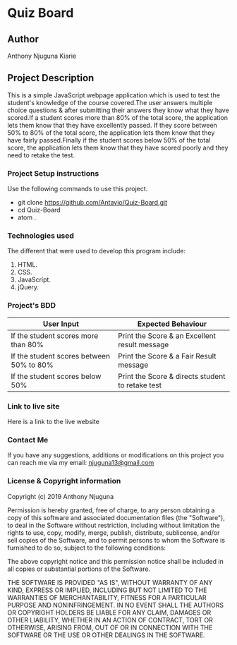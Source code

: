 # Quiz Board

## Author
Anthony Njuguna Kiarie

## Project Description
This is a simple JavaScript webpage application which is used to test the student's knowledge of the course covered.The user answers multiple choice questions & after submitting their answers they know what they have scored.If a student scores more than 80% of the total score, the application lets them know that they have excellently passed. If they score between 50% to 80% of the total score, the application lets them know that they have fairly passed.Finally if the student scores below 50% of the total score, the application lets them know that they have scored poorly and they need to retake the test.

### Project Setup instructions
Use the following commands to use this project.
- git clone https://github.com/Antavio/Quiz-Board.git
- cd Quiz-Board
- atom .

### Technologies used
The different that were used to develop this program include:
1.  HTML.
2. CSS.
3. JavaScript.
4. jQuery.

### Project's BDD
|  User Input | Expected Behaviour   |
|---|---|
| If the student scores more than 80%  | Print the Score & an Excellent result message   |
|If the student scores between 50% to 80%    |Print the Score & a Fair Result message   |
|If the student scores below 50%   | Print the Score & directs student to retake test   |


### Link to live site
Here is a link to the live website  

### Contact Me
If you have any suggestions, additions or modifications on this project you can reach me via my email: njuguna13@gmail.com


### License  & Copyright information
Copyright (c) 2019 Anthony Njuguna

Permission is hereby granted, free of charge, to any person obtaining a copy
of this software and associated documentation files (the "Software"), to deal
in the Software without restriction, including without limitation the rights
to use, copy, modify, merge, publish, distribute, sublicense, and/or sell
copies of the Software, and to permit persons to whom the Software is
furnished to do so, subject to the following conditions:

The above copyright notice and this permission notice shall be included in all
copies or substantial portions of the Software.

THE SOFTWARE IS PROVIDED "AS IS", WITHOUT WARRANTY OF ANY KIND, EXPRESS OR
IMPLIED, INCLUDING BUT NOT LIMITED TO THE WARRANTIES OF MERCHANTABILITY,
FITNESS FOR A PARTICULAR PURPOSE AND NONINFRINGEMENT. IN NO EVENT SHALL THE
AUTHORS OR COPYRIGHT HOLDERS BE LIABLE FOR ANY CLAIM, DAMAGES OR OTHER
LIABILITY, WHETHER IN AN ACTION OF CONTRACT, TORT OR OTHERWISE, ARISING FROM,
OUT OF OR IN CONNECTION WITH THE SOFTWARE OR THE USE OR OTHER DEALINGS IN THE
SOFTWARE.
